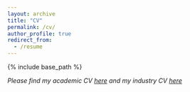 ```yaml
---
layout: archive
title: "CV"
permalink: /cv/
author_profile: true
redirect_from:
  - /resume
---
```


{% include base_path %}

*Please find my academic CV [here](/images/CV_Aminjafari_20240913_noref.pdf) and my industry CV [here](/images/CV_Aminjafari_Industry_20240225.pdf)*

